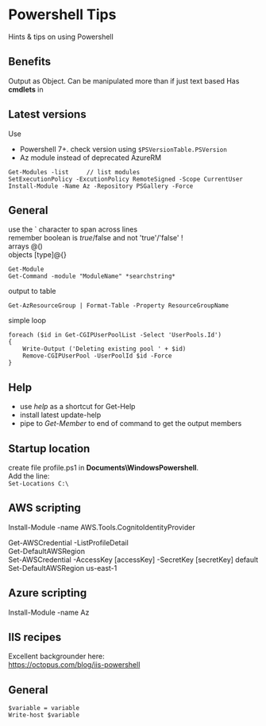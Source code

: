 # Powershell Tips
Hints & tips on using Powershell

## Benefits
Output as Object. Can be manipulated more than if just text based 
Has **cmdlets** in

## Latest versions
Use
- Powershell 7+. check version using ```$PSVersionTable.PSVersion```
- Az module instead of deprecated AzureRM
```
Get-Modules -list     // list modules
SetExecutionPolicy -ExcutionPolicy RemoteSigned -Scope CurrentUser
Install-Module -Name Az -Repository PSGallery -Force
```

## General
use the ` character to span across lines  
remember boolean is $true/$false and not 'true'/'false' !  
arrays @()  
objects [type]@{}  

```
Get-Module  
Get-Command -module "ModuleName" *searchstring*  
````

output to table
```
Get-AzResourceGroup | Format-Table -Property ResourceGroupName
```


simple loop
```
foreach ($id in Get-CGIPUserPoolList -Select 'UserPools.Id')  
{   
    Write-Output ('Deleting existing pool ' + $id)  
    Remove-CGIPUserPool -UserPoolId $id -Force  
}   
```
## Help
- use *help* as a shortcut for Get-Help  
- install latest update-help
- pipe to *Get-Member* to end of command to get the output members

## Startup location
create file profile.ps1 in **Documents\WindowsPowershell**. \
Add the line: \
`
Set-Locations C:\
`

## AWS scripting
Install-Module -name AWS.Tools.CognitoIdentityProvider

Get-AWSCredential -ListProfileDetail  
Get-DefaultAWSRegion  
Set-AWSCredential -AccessKey [accessKey] -SecretKey [secretKey] default  
Set-DefaultAWSRegion us-east-1  

## Azure scripting
Install-Module -name Az  

## IIS recipes
Excellent backgrounder here:  
https://octopus.com/blog/iis-powershell


## General

```
$variable = variable
Write-host $variable
```

